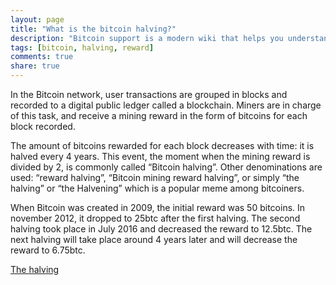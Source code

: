 ```yaml
---
layout: page
title: "What is the bitcoin halving?"
description: "Bitcoin support is a modern wiki that helps you understand every corner of the bitcoin world."
tags: [bitcoin, halving, reward]
comments: true
share: true
---
```


In the Bitcoin network, user transactions are grouped in blocks and recorded to a digital public ledger called a blockchain. Miners are in charge of this task, and receive a mining reward in the form of bitcoins for each block recorded.

The amount of bitcoins rewarded for each block decreases with time: it is halved every 4 years. This event, the moment when the mining reward is divided by 2, is commonly called “Bitcoin halving”. Other denominations are used: “reward halving”, “Bitcoin mining reward halving”, or simply “the halving” or “the Halvening” which is a popular meme among bitcoiners.

When Bitcoin was created in 2009, the initial reward was 50 bitcoins. In november 2012, it dropped to 25btc after the first halving. The second halving took place in July 2016 and decreased the reward to 12.5btc. The next halving will take place around 4 years later and will decrease the reward to 6.75btc.

[The halving](http://www.thehalvening.com/)
